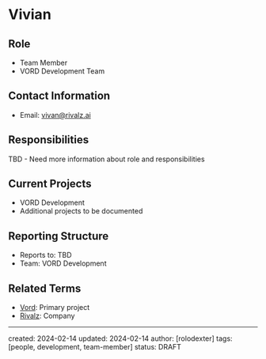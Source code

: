 # Vivian

## Role
- Team Member
- VORD Development Team

## Contact Information
- Email: vivan@rivalz.ai

## Responsibilities
TBD - Need more information about role and responsibilities

## Current Projects
- VORD Development
- Additional projects to be documented

## Reporting Structure
- Reports to: TBD
- Team: VORD Development

## Related Terms
- [Vord](/NAMES_AND_TERMS/technologies/vord.md): Primary project
- [Rivalz](/NAMES_AND_TERMS/companies/rivalz.md): Company

---
created: 2024-02-14
updated: 2024-02-14
author: [rolodexter]
tags: [people, development, team-member]
status: DRAFT
